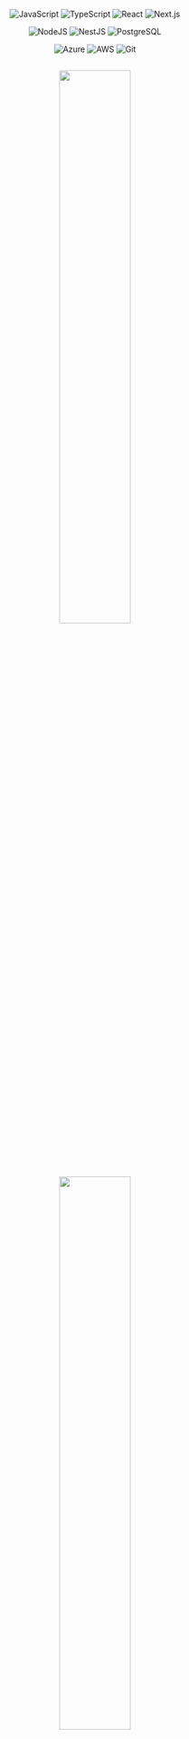 
<div align="center">
  
  ![JavaScript](https://img.shields.io/badge/JavaScript-F7DF1E?style=for-the-badge&logo=javascript&logoColor=black)
  ![TypeScript](https://img.shields.io/badge/TypeScript-3178C6?style=for-the-badge&logo=typescript&logoColor=white)
  ![React](https://img.shields.io/badge/React-20232A?style=for-the-badge&logo=react&logoColor=61DAFB) 
  ![Next.js](https://img.shields.io/badge/Next.js-000000?style=for-the-badge&logo=next.js&logoColor=white)
  
  ![NodeJS](https://img.shields.io/badge/node.js-6DA55F?style=for-the-badge&logo=node.js&logoColor=white)
  ![NestJS](https://img.shields.io/badge/NestJS-E0234E?style=for-the-badge&logo=nestjs&logoColor=white)
  ![PostgreSQL](https://img.shields.io/badge/PostgreSQL-336791?style=for-the-badge&logo=postgresql&logoColor=white)

  ![Azure](https://img.shields.io/badge/Azure-0078D4?style=for-the-badge&logo=msazure&logoColor=white)
  ![AWS](https://img.shields.io/badge/AWS-232F3E?style=for-the-badge&logo=amazonwebservices&logoColor=white)
  ![Git](https://img.shields.io/badge/Git-F05032?style=for-the-badge&logo=git&logoColor=white)
</div>

##

<div align="center">
  <img src="https://github-readme-stats.vercel.app/api?username=fernandovmc&show_icons=true&theme=monokai&hide_border=false&border_color=30363d&bg_color=0d1117&title_color=f0f6fc&icon_color=7c3aed&text_color=e6edf3" width="50%"/>
  <img src="https://github-readme-streak-stats.herokuapp.com/?user=fernandovmc&theme=monokai&hide_border=false&border=30363d&background=0d1117&stroke=30363d&ring=7c3aed&fire=f85149&currStreakNum=e6edf3&sideNums=e6edf3&currStreakLabel=7d8590&sideLabels=7d8590&dates=7d8590" width="50%"/>
  <img src="https://github-readme-stats.vercel.app/api/top-langs/?username=fernandovmc&layout=compact&theme=monokai&hide_border=false&border_color=30363d&bg_color=0d1117&title_color=f0f6fc&text_color=e6edf3" width="50%"/>
</div>
